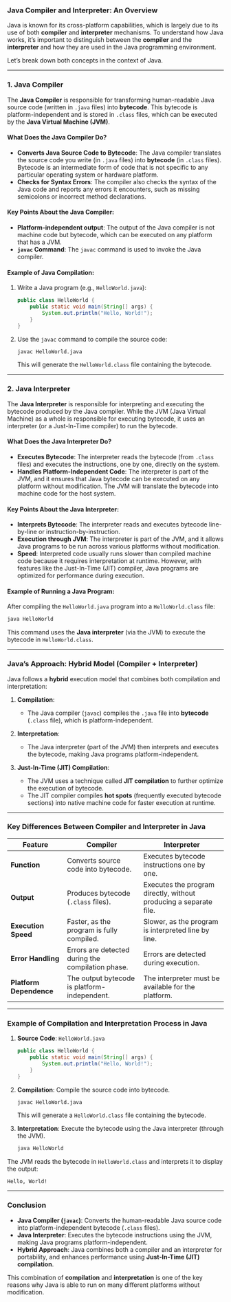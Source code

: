 ### **Java Compiler and Interpreter: An Overview**

Java is known for its cross-platform capabilities, which is largely due to its use of both **compiler** and **interpreter** mechanisms. To understand how Java works, it’s important to distinguish between the **compiler** and the **interpreter** and how they are used in the Java programming environment.

Let’s break down both concepts in the context of Java.

---

### **1. Java Compiler**

The **Java Compiler** is responsible for transforming human-readable Java source code (written in `.java` files) into **bytecode**. This bytecode is platform-independent and is stored in `.class` files, which can be executed by the **Java Virtual Machine (JVM)**.

#### **What Does the Java Compiler Do?**
- **Converts Java Source Code to Bytecode**: The Java compiler translates the source code you write (in `.java` files) into **bytecode** (in `.class` files). Bytecode is an intermediate form of code that is not specific to any particular operating system or hardware platform.
- **Checks for Syntax Errors**: The compiler also checks the syntax of the Java code and reports any errors it encounters, such as missing semicolons or incorrect method declarations.
  
#### **Key Points About the Java Compiler**:
- **Platform-independent output**: The output of the Java compiler is not machine code but bytecode, which can be executed on any platform that has a JVM.
- **`javac` Command**: The `javac` command is used to invoke the Java compiler.

#### **Example of Java Compilation**:

1. Write a Java program (e.g., `HelloWorld.java`):
   ```java
   public class HelloWorld {
       public static void main(String[] args) {
           System.out.println("Hello, World!");
       }
   }
   ```

2. Use the `javac` command to compile the source code:
   ```bash
   javac HelloWorld.java
   ```
   This will generate the `HelloWorld.class` file containing the bytecode.

---

### **2. Java Interpreter**

The **Java Interpreter** is responsible for interpreting and executing the bytecode produced by the Java compiler. While the JVM (Java Virtual Machine) as a whole is responsible for executing bytecode, it uses an interpreter (or a Just-In-Time compiler) to run the bytecode.

#### **What Does the Java Interpreter Do?**
- **Executes Bytecode**: The interpreter reads the bytecode (from `.class` files) and executes the instructions, one by one, directly on the system.
- **Handles Platform-Independent Code**: The interpreter is part of the JVM, and it ensures that Java bytecode can be executed on any platform without modification. The JVM will translate the bytecode into machine code for the host system.

#### **Key Points About the Java Interpreter**:
- **Interprets Bytecode**: The interpreter reads and executes bytecode line-by-line or instruction-by-instruction.
- **Execution through JVM**: The interpreter is part of the JVM, and it allows Java programs to be run across various platforms without modification.
- **Speed**: Interpreted code usually runs slower than compiled machine code because it requires interpretation at runtime. However, with features like the Just-In-Time (JIT) compiler, Java programs are optimized for performance during execution.

#### **Example of Running a Java Program**:
After compiling the `HelloWorld.java` program into a `HelloWorld.class` file:

```bash
java HelloWorld
```

This command uses the **Java interpreter** (via the JVM) to execute the bytecode in `HelloWorld.class`.

---

### **Java’s Approach: Hybrid Model (Compiler + Interpreter)**

Java follows a **hybrid** execution model that combines both compilation and interpretation:

1. **Compilation**: 
   - The Java compiler (`javac`) compiles the `.java` file into **bytecode** (`.class` file), which is platform-independent.
   
2. **Interpretation**: 
   - The Java interpreter (part of the JVM) then interprets and executes the bytecode, making Java programs platform-independent.
   
3. **Just-In-Time (JIT) Compilation**: 
   - The JVM uses a technique called **JIT compilation** to further optimize the execution of bytecode.
   - The JIT compiler compiles **hot spots** (frequently executed bytecode sections) into native machine code for faster execution at runtime.

---

### **Key Differences Between Compiler and Interpreter in Java**

| **Feature**               | **Compiler**                                    | **Interpreter**                                |
|---------------------------|-------------------------------------------------|------------------------------------------------|
| **Function**               | Converts source code into bytecode.             | Executes bytecode instructions one by one.     |
| **Output**                 | Produces bytecode (`.class` files).             | Executes the program directly, without producing a separate file. |
| **Execution Speed**        | Faster, as the program is fully compiled.       | Slower, as the program is interpreted line by line. |
| **Error Handling**         | Errors are detected during the compilation phase. | Errors are detected during execution. |
| **Platform Dependence**    | The output bytecode is platform-independent.   | The interpreter must be available for the platform. |

---

### **Example of Compilation and Interpretation Process in Java**

1. **Source Code**: `HelloWorld.java`
   ```java
   public class HelloWorld {
       public static void main(String[] args) {
           System.out.println("Hello, World!");
       }
   }
   ```

2. **Compilation**: Compile the source code into bytecode.
   ```bash
   javac HelloWorld.java
   ```
   This will generate a `HelloWorld.class` file containing the bytecode.

3. **Interpretation**: Execute the bytecode using the Java interpreter (through the JVM).
   ```bash
   java HelloWorld
   ```

The JVM reads the bytecode in `HelloWorld.class` and interprets it to display the output:
```
Hello, World!
```

---

### **Conclusion**

- **Java Compiler (`javac`)**: Converts the human-readable Java source code into platform-independent bytecode (`.class` files).
- **Java Interpreter**: Executes the bytecode instructions using the JVM, making Java programs platform-independent.
- **Hybrid Approach**: Java combines both a compiler and an interpreter for portability, and enhances performance using **Just-In-Time (JIT) compilation**.

This combination of **compilation** and **interpretation** is one of the key reasons why Java is able to run on many different platforms without modification.
